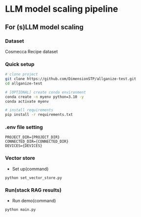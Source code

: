 # LLM model scaling pipeline

## For (s)LLM model scaling

### Dataset

Cosmecca Recipe dataset

### Quick setup

```bash
# clone project
git clone https://github.com/DimensionSTP/allganize-test.git
cd allganize-test

# [OPTIONAL] create conda environment
conda create -n myenv python=3.10 -y
conda activate myenv

# install requirements
pip install -r requirements.txt
```

### .env file setting

```shell
PROJECT_DIR={PROJECT_DIR}
CONNECTED_DIR={CONNECTED_DIR}
DEVICES={DEVICES}
```

### Vector store

* Set up(command)

```shell
python set_vector_store.py
```

### Run(stack RAG results)

* Run demo(command)

```shell
python main.py
```
